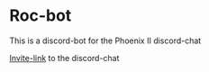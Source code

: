 # Roc-bot
This is a discord-bot for the Phoenix II discord-chat

[Invite-link](https://discord.gg/zCSNnCT) to the discord-chat
